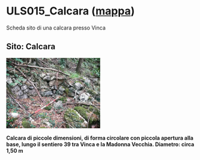 # ULS015_Calcara ([mappa](https://umap.openstreetmap.fr/it/map/uls015_calcara_1041651))
Scheda sito di una calcara presso Vinca
## Sito: Calcara
[<img src='/vignettes/zGFtLHd5.jpg' width='250'/>](/vignettes/zGFtLHd5.jpg) 

**Calcara di piccole dimensioni, di forma circolare con piccola apertura alla base, lungo il sentiero 39 tra Vinca e la Madonna Vecchia. Diametro: circa 1,50 m**
